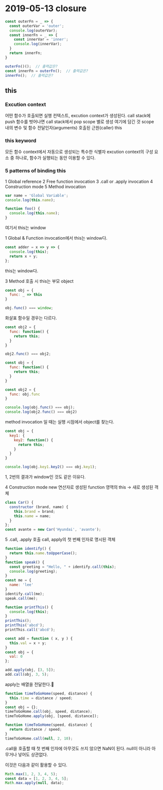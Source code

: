 # 2019-05-13 closure

```js
const outerFn = _ => {
  const outerVar = 'outer';
  console.log(outerVar);
  const innerFn = _ => {
    const innerVar = 'inner';
    console.log(innerVar);
  }
  return innerFn;
}

outerFn()();  // 출력값은?
const innerFn = outerFn();  // 출력값은?
innerFn();  // 출력값은?
```

## this

### Excution context

어떤 함수가 호출되면 실행 컨텍스트, excution context가 생성된다.
  call stack에 push
  함수를 벗어나면 call stack에서 pop
scope 별로 생성
여기에 담긴 것
  scope 내의 변수 및 함수
  전달인자(arguments)
  호출된 근원(caller)
  this

### this keyword

모든 함수 context에서 자동으로 생성되는 특수한 식별자
excution context의 구성 요소 중 하나로, 함수가 실행되는 동안 이용할 수 있다.

### 5 patterns of binding this

1 Global reference
2 Free function invocation
3 .call or .apply invocation
4 Construction mode
5 Method invocation

```js
var name = 'Global Variable';
console.log(this.name);

function foo() {
  console.log(this.name);
}
```

여기서 this는 window

1 Global & Function invocation에서 this는 window다.

```js
const adder = x => y => {
  console.log(this);
  return x + y;
};
```

this는 window다.

3 Method 호출 시 this는 부모 object

```js
const obj = {
  func: _ => this
}

obj.func() === window;
```

화살표 함수일 경우는 다르다.

```js
const obj2 = {
  func: function() {
    return this;
  }
}

obj2.func() === obj2;
```

```js
const obj = {
  func: function() {
    return this;
  }
}

const obj2 = {
  func: obj.func
}

console.log(obj.func() === obj);
console.log(obj2.func() === obj2)
```

method invocation 일 때는 실행 시점에서 object를 찾는다.

```js
const obj = {
  key1: {
    key2: function() {
      return this;
    }
  }
}

console.log(obj.key1.key2() === obj.key1);
```

1, 2번의 결과가 window인 것도 같은 이유다.

4 Construction mode
  new 연산자로 생성된 function 영역의 this
  -> 새로 생성된 객체

```js
class Car() {
  constructor (brand, name) {
    this.brand = brand;
    this.name = name;
  }
};
const avante = new Car('Hyundai', 'avante');
```

5 .call, .apply​ 호출
  call, apply의 첫 번째 인자로 명시된 객체

```js
function identify() {
  return this.name.toUpperCase();
}
function speak() {
  const greeting = "Hello, " + identify.call(this);
  console.log(greeting);
}
const me = {
  name: 'lee'
}
identify.call(me);
speak.call(me);
```

```js
function printThis() {
  console.log(this);
}
printThis();
printThis('abcd');
printThis.call('abcd');
```

```js
const add = function ( x, y ) {
  this.val = x + y;
}
const obj = {
  val: 0
};

add.apply(obj, [3, 5]);
add.call(obj, 3, 5);
```

apply는 배열을 전달한다.

```js
function timeToGoHome(speed, distance) {
  this.time = distance / speed;
}
const obj = {};
timeToGoHome.call(obj, speed, distance);
timeToGoHome.apply(obj, [speed, distance]);
```

```js
function timeToGoHome(speed, distance) {
  return distance / speed;
}
timeToGoHome.call(null, 2, 10);
```

.call을 호출할 때 첫 번째 인자에 아무것도 쓰지 않으면 NaN이 된다.
null이 아니라 아무거나 넣어도 상관없다.

이것은 다음과 같이 활용할 수 있다.

```js
Math.max(1, 2, 3, 4, 5);
const data = [1, 2, 3, 4, 5];
Math.max.apply(null, data);
```